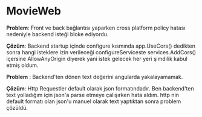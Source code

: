 # MovieWeb

**Problem**: Front ve back bağlantısı yaparken cross platform policy hatası nedeniyle backend isteği bloke ediyordu. 

**Çözüm**: Backend startup içinde configure kısmında app.UseCors() dedikten sonra hangi isteklere izin verileceği configureServiceste services.AddCors() içersine AllowAnyOrigin diyerek yani istek gelecek her yeri şimdilik kabul etmiş oldum.

**Problem** : Backend'ten dönen text değerini angularda yakalayamamak.

**Çözüm**: Http Requestler default olarak json formatındadır. Ben backend'ten text  yolladığım için json'a parse etmeye çalışırken hata aldım. http nin default formatı olan json'u manuel olarak text yaptıktan sonra problem çözüldü.


